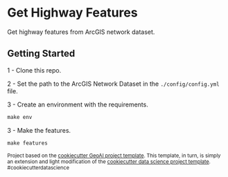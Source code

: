 # Get Highway Features

<!--start-->
Get highway features from ArcGIS network dataset.

## Getting Started

1 - Clone this repo.

2 - Set the path to the ArcGIS Network Dataset in the `./config/config.yml` file.

3 - Create an environment with the requirements.
``` cmd
make env
```

3 - Make the features.
``` cmd
make features
```
<!--end-->

<p><small>Project based on the <a target="_blank" href="https://github.com/knu2xs/cookiecutter-geoai">cookiecutter 
GeoAI project template</a>. This template, in turn, is simply an extension and light modification of the 
<a target="_blank" href="https://drivendata.github.io/cookiecutter-data-science/">cookiecutter data science project 
template</a>. #cookiecutterdatascience</small></p>
